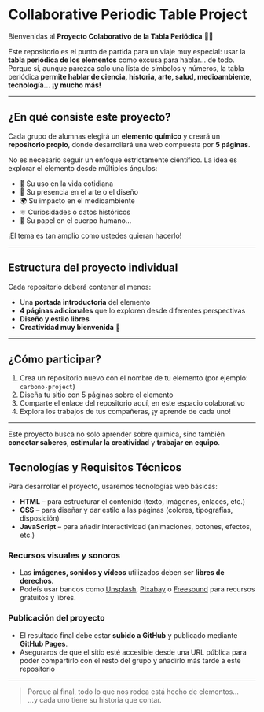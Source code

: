 # Collaborative Periodic Table Project


Bienvenidas al **Proyecto Colaborativo de la Tabla Periódica** 🌈🔬

Este repositorio es el punto de partida para un viaje muy especial: usar la **tabla periódica de los elementos** como excusa para hablar... de todo.  
Porque sí, aunque parezca solo una lista de símbolos y números, la tabla periódica **permite hablar de ciencia, historia, arte, salud, medioambiente, tecnología... ¡y mucho más!**

---

## ¿En qué consiste este proyecto?

Cada grupo de alumnas elegirá un **elemento químico** y creará un **repositorio propio**, donde desarrollará una web compuesta por **5 páginas**.

No es necesario seguir un enfoque estrictamente científico. La idea es explorar el elemento desde múltiples ángulos:

- 🧪 Su uso en la vida cotidiana  
- 🎨 Su presencia en el arte o el diseño  
- 🌍 Su impacto en el medioambiente  
- ⚛️ Curiosidades o datos históricos  
- 🧬 Su papel en el cuerpo humano...

¡El tema es tan amplio como ustedes quieran hacerlo!

---

## Estructura del proyecto individual

Cada repositorio deberá contener al menos:

- Una **portada introductoria** del elemento  
- **4 páginas adicionales** que lo exploren desde diferentes perspectivas  
- **Diseño y estilo libres**  
- **Creatividad muy bienvenida** 🙌

---

## ¿Cómo participar?

1. Crea un repositorio nuevo con el nombre de tu elemento (por ejemplo: `carbono-project`)  
2. Diseña tu sitio con 5 páginas sobre el elemento  
3. Comparte el enlace del repositorio aquí, en este espacio colaborativo  
4. Explora los trabajos de tus compañeras, ¡y aprende de cada uno!

---

Este proyecto busca no solo aprender sobre química, sino también **conectar saberes**, **estimular la creatividad** y **trabajar en equipo**.


## Tecnologías y Requisitos Técnicos

Para desarrollar el proyecto, usaremos tecnologías web básicas:

- **HTML** – para estructurar el contenido (texto, imágenes, enlaces, etc.)  
- **CSS** – para diseñar y dar estilo a las páginas (colores, tipografías, disposición)  
- **JavaScript**  – para añadir interactividad (animaciones, botones, efectos, etc.)

### Recursos visuales y sonoros

- Las **imágenes, sonidos y vídeos** utilizados deben ser **libres de derechos**.  
- Podeís usar bancos como [Unsplash](https://unsplash.com), [Pixabay](https://pixabay.com) o [Freesound](https://freesound.org) para recursos gratuitos y libres.

### Publicación del proyecto

- El resultado final debe estar **subido a GitHub** y publicado mediante **GitHub Pages**.  
- Aseguraros de que el sitio esté accesible desde una URL pública para poder compartirlo con el resto del grupo y añadirlo más tarde a este repositorio

---


        
> Porque al final, todo lo que nos rodea está hecho de elementos...  
> ...y cada uno tiene su historia que contar.
